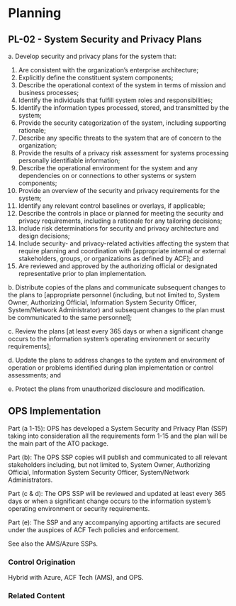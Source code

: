 # Planning
## PL-02 - System Security and Privacy Plans

a. Develop security and privacy plans for the system that:<br />
1. Are consistent with the organization’s enterprise architecture;
2. Explicitly define the constituent system components;
3. Describe the operational context of the system in terms of mission and business processes;
4. Identify the individuals that fulfill system roles and responsibilities;
5. Identify the information types processed, stored, and transmitted by the system;
6. Provide the security categorization of the system, including supporting rationale;
7. Describe any specific threats to the system that are of concern to the organization;
8. Provide the results of a privacy risk assessment for systems processing personally identifiable information;
9. Describe the operational environment for the system and any dependencies on or connections to other systems or system components;
10. Provide an overview of the security and privacy requirements for the system;
11. Identify any relevant control baselines or overlays, if applicable;
12. Describe the controls in place or planned for meeting the security and privacy requirements, including a rationale for any tailoring decisions;
13. Include risk determinations for security and privacy architecture and design decisions;
14. Include security- and privacy-related activities affecting the system that require planning and coordination with [appropriate internal or external stakeholders, groups, or organizations  as defined by ACF]; and
15. Are reviewed and approved by the authorizing official or designated representative prior to plan implementation.

b. Distribute copies of the plans and communicate subsequent changes to the plans to [appropriate personnel (including, but not limited to, System Owner, Authorizing Official, Information System Security Officer, System/Network Administrator) and subsequent changes to the plan must be communicated to the same personnel];

c. Review the plans [at least every 365 days or when a significant change occurs to the information system’s operating environment or security requirements];

d. Update the plans to address changes to the system and environment of operation or problems identified during plan implementation or control assessments; and

e. Protect the plans from unauthorized disclosure and modification.

## OPS Implementation

Part (a 1-15): OPS has developed a System Security and Privacy Plan (SSP) taking into consideration all the requirements form 1-15 and the plan will be the main part of the ATO package.

Part (b): The OPS SSP copies will publish and communicated to all relevant stakeholders including, but not limited to, System Owner, Authorizing Official, Information System Security Officer, System/Network Administrators. 

Part (c & d): The OPS SSP will be reviewed and updated at least every 365 days or when a significant change occurs to the information system’s operating environment or security requirements. 

Part (e): The SSP and any accompanying apporting artifacts are secured under the auspices of ACF Tech policies and enforcement.

See also the AMS/Azure SSPs. 

### Control Origination

Hybrid with Azure, ACF Tech (AMS), and OPS.

### Related Content
